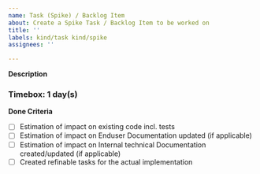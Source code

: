 ```yaml
---
name: Task (Spike) / Backlog Item
about: Create a Spike Task / Backlog Item to be worked on
title: ''
labels: kind/task kind/spike
assignees: ''

---
```


**Description**

### Timebox: 1 day(s)

**Done Criteria**
- [ ] Estimation of impact on existing code incl. tests
- [ ] Estimation of impact on Enduser Documentation updated (if applicable)
- [ ] Estimation of impact on Internal technical Documentation created/updated (if applicable)
- [ ] Created refinable tasks for the actual implementation